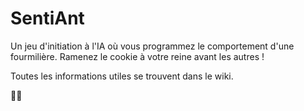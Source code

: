 # SentiAnt

Un jeu d'initiation à l'IA où vous programmez le comportement d'une fourmilière. Ramenez le cookie à votre reine avant les autres !

Toutes les informations utiles se trouvent dans le wiki.


🍪🐜  
